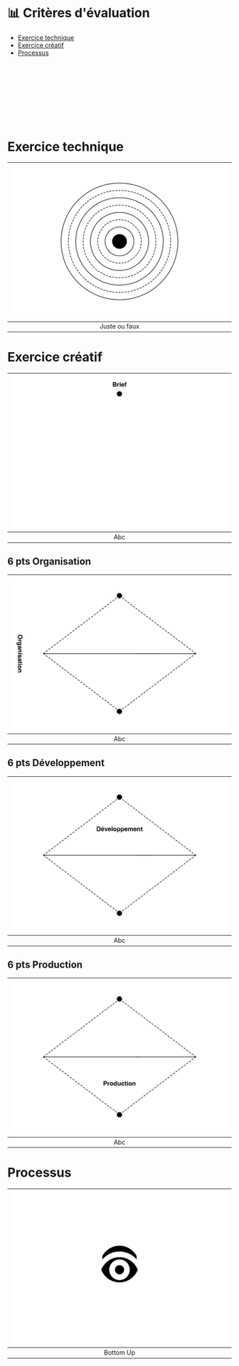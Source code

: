 # 📊 Critères d'évaluation

- [Exercice technique](#Exercice-technique)
- [Exercice créatif](#Exercice-créatif)
- [Processus](#Processus)

# &nbsp;
# &nbsp;

# Exercice technique  

|![](links/Eval28.gif) |
|:---:|
| Juste ou faux | 

# Exercice créatif  

|![](links/Eval23.gif) |
|:---:|
| Abc | 

## 6 pts Organisation  

|![](links/Eval29.gif) |
|:---:|
| Abc | 

## 6 pts Développement  

|![](links/Eval34.gif) |
|:---:|
| Abc | 

## 6 pts Production  

|![](links/Eval39.gif) |
|:---:|
| Abc | 

# Processus  

|![](links/Eval44.gif) |
|:---:|
| Bottom Up |
